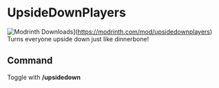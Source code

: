 # UpsideDownPlayers
![Modrinth Downloads](https://img.shields.io/modrinth/dt/T9R7YTnA?style=for-the-badge)](https://modrinth.com/mod/upsidedownplayers)
Turns everyone upside down just like dinnerbone!
## Command
Toggle with **/upsidedown**
